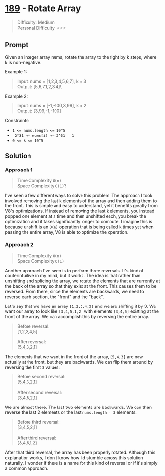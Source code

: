# [189] - Rotate Array

> Difficulty: Medium\
> Personal Difficulty: ⭐️⭐️⭐️

## Prompt

Given an integer array nums, rotate the array to the right by k steps, where k
is non-negative.

Example 1:

> Input: nums = [1,2,3,4,5,6,7], k = 3\
> Output: [5,6,7,1,2,3,4]\

Example 2:

> Input: nums = [-1,-100,3,99], k = 2\
> Output: [3,99,-1,-100]

Constraints:

- `1 <= nums.length <= 10^5`
- `-2^31 <= nums[i] <= 2^31 - 1`
- `0 <= k <= 10^5`

## Solution

### Approach 1

> Time Complexity `O(n)`\
> Space Complexity `O(1)`?

I've seen a few different ways to solve this problem. The approach I took
involved removing the last `k` elements of the array and then adding them to the
front. This is simple and easy to understand, yet it benefits greatly from V8's
optimizations. If instead of removing the last `k` elements, you instead popped
one element at a time and then unshifted each, you break the optimization and it
takes significantly longer to compute. I imagine this is because unshift is an
`O(n)` operation that is being called `k` times yet when passing the entire
array, V8 is able to optimize the operation.

### Approach 2

> Time Complexity `O(n)`\
> Space Complexity `O(1)`

Another approach I've seen is to perform three reversals. It's kind of
couterintuitive in my mind, but it works. The idea is that rather than
unshifting and splicing the array, we rotate the elements that are currently at
the back of the array so that they exist at the front. This causes them to be
reversed. From there, since the elements are backwards, we need to reverse each
section, the "front" and the "back".

Let's say that we have an array `[1,2,3,4,5]` and we are shifting it by 3. We
want our array to look like `[3,4,5,1,2]` with elements `[3,4,5]` existing at
the front of the array. We can accomplish this by reversing the entire array.

> Before reversal:\
> [1,2,3,4,5]\
> \
> After reversal:\
> [5,4,3,2,1]

The elements that we want in the front of the array, `[5,4,3]` are now actually
at the front, but they are backwards. We can flip them around by reversing the
first `3` values:

> Before second reversal:\
> [5,4,3,2,1]\
> \
> After second reversal:\
> [3,4,5,2,1]

We are almost there. The last two elements are backwards. We can then reverse
the last 2 elements or the last `nums.length - 3` elements.

> Before third reversal:\
> [3,4,5,2,1]\
> \
> After third reversal:\
> [3,4,5,1,2]

After that third reversal, the array has been properly rotated. Although this
explanation works, I don't know how I'd stumble across this solution naturally.
I wonder if there is a name for this kind of reversal or if it's simply a common
approach.

[189]: https://leetcode.com/problems/rotate-array
